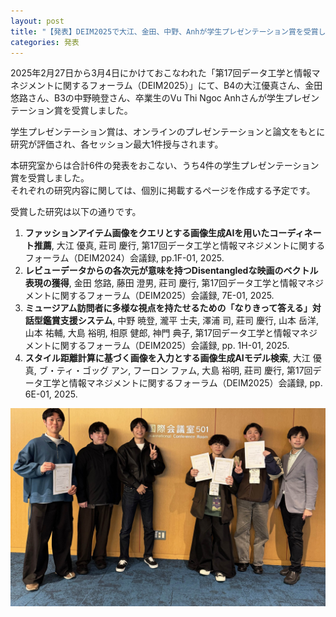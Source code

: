 ```yaml
---
layout: post
title: "【発表】DEIM2025で大江、金田、中野、Anhが学生プレゼンテーション賞を受賞しました"
categories: 発表
---
```

2025年2月27日から3月4日にかけておこなわれた「第17回データ工学と情報マネジメントに関するフォーラム（DEIM2025）」にて、B4の大江優真さん、金田悠路さん、B3の中野暁登さん、卒業生のVu Thi Ngoc Anhさんが学生プレゼンテーション賞を受賞しました。

学生プレゼンテーション賞は、オンラインのプレゼンテーションと論文をもとに研究が評価され、各セッション最大1件授与されます。

本研究室からは合計6件の発表をおこない、うち4件の学生プレゼンテーション賞を受賞しました。  
それぞれの研究内容に関しては、個別に掲載するページを作成する予定です。

受賞した研究は以下の通りです。
1. **ファッションアイテム画像をクエリとする画像生成AIを用いたコーディネート推薦**, 大江 優真, 莊司 慶行, 第17回データ工学と情報マネジメントに関するフォーラム（DEIM2024）会議録, pp.1F-01, 2025.
2. **レビューデータからの各次元が意味を持つDisentangledな映画のベクトル表現の獲得**, 金田 悠路, 藤田 澄男, 莊司 慶行, 第17回データ工学と情報マネジメントに関するフォーラム（DEIM2025）会議録, 7E-01, 2025.
3. **ミュージアム訪問者に多様な視点を持たせるための「なりきって答える」対話型鑑賞支援システム**, 中野 暁登, 瀧平 士夫, 澤浦 司, 莊司 慶行, 山本 岳洋, 山本 祐輔, 大島 裕明, 相原 健郎, 神門 典子, 第17回データ工学と情報マネジメントに関するフォーラム（DEIM2025）会議録, pp. 1H-01, 2025.
4. **スタイル距離計算に基づく画像を入力とする画像生成AIモデル検索**, 大江 優真, ブ・ティ・ゴッグ アン, フーロン ファム, 大島 裕明, 莊司 慶行, 第17回データ工学と情報マネジメントに関するフォーラム（DEIM2025）会議録, pp. 6E-01, 2025.

![写真1](/assets/img/posts/20250305/DEIM2025Aword1.jpeg "莊司研参加者")
